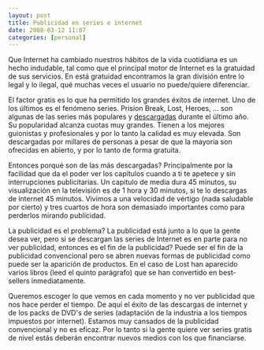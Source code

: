 ```yaml
---
layout: post
title: Publicidad en series e internet
date: 2008-03-12 11:07
categories: [personal]
---
```

Que Internet ha cambiado nuestros hábitos de la vida cuotidiana es un hecho indudable, tal como que el principal motor de Internet es la gratuidad de sus servicios. En está gratuidad encontramos la gran división entre lo legal y lo ilegal, qué muchas veces el usuario no puede/quiere diferenciar.

El factor gratis es lo que ha permitido los grandes éxitos de internet. Uno de los últimos es el fenómeno series. Prision Break, Lost, Heroes, ... son algunas de las series más populares y <a href="http://www.tuexperto.com/2008/01/03/lo-mas-descargado-del-2007/">descargadas</a> durante el último año. Su popularidad alcanza cuotas muy grandes. Tienen a los mejores guionistas y profesionales y por lo tanto la calidad es muy elevada. Son descargadas por millares de personas a pesar de que la mayoría son ofrecidas en abierto, y por lo tanto de forma gratuita.

Entonces porqué son de las más descargadas? Principalmente por la facilidad que da el poder ver los capítulos cuando a ti te apetece y sin interrupciones publicitarias. Un capitulo de media dura 45 minutos, su visualización en la televisión es de 1 hora y 30 minutos, si te lo descargas de internet 45 minutos. Vivimos a una velocidad de vértigo (nada saludable por cierto) y tres cuartos de hora son demasiado importantes como para perderlos mirando publicidad.

La publicidad es el problema? La publicidad está junto a lo que la gente desea ver, pero si se descargan las series de Internet es en parte para no ver publicidad, entonces es el fin de la publicidad? Puede ser el fin de la publicidad convencional pero se abren nuevas formas de publicidad como puede ser la aparición de productos. En el caso de Lost han aparecido varios libros (leed el quinto parágrafo) que se han convertido en best-sellers inmediatamente.

Queremos escoger lo que vemos en cada momento y no ver publicidad que nos hace perder el tiempo. De aquí el éxito de las descargas de internet y de los packs de DVD's de series (adaptación de la industria a los tiempos impuestos por internet). Estamos muy cansados de la publicidad convencional y no es eficaz. Por lo tanto si la gente quiere ver series gratis de nivel estás deberán encontrar nuevos medios con los que financiarse.
